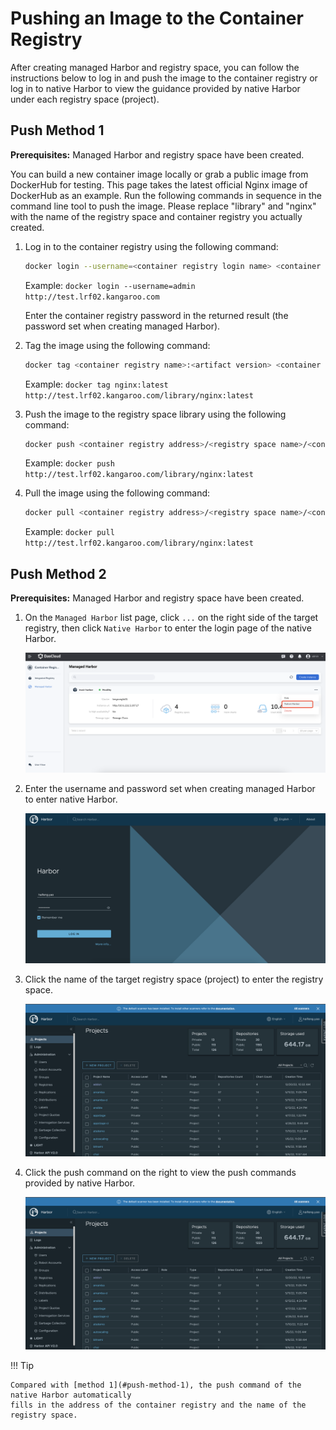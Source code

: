 # Pushing an Image to the Container Registry

After creating managed Harbor and registry space, you can follow the instructions below to log in and push the image to the container registry or log in to native Harbor to view the guidance provided by native Harbor under each registry space (project).

## Push Method 1

**Prerequisites:** Managed Harbor and registry space have been created.

You can build a new container image locally or grab a public image from DockerHub for testing. This page takes the latest official Nginx image of DockerHub as an example. Run the following commands in sequence in the command line tool to push the image. Please replace "library" and "nginx" with the name of the registry space and container registry you actually created.

1. Log in to the container registry using the following command:

    ```bash
    docker login --username=<container registry login name> <container registry address>
    ```

    Example: `docker login --username=admin http://test.lrf02.kangaroo.com`

    Enter the container registry password in the returned result (the password set when creating managed Harbor).

2. Tag the image using the following command:

    ```bash
    docker tag <container registry name>:<artifact version> <container registry address>/<registry space name>/<container registry name>:<artifact version>
    ```

    Example: `docker tag nginx:latest http://test.lrf02.kangaroo.com/library/nginx:latest`

3. Push the image to the registry space library using the following command:

    ```bash
    docker push <container registry address>/<registry space name>/<container registry name>:<artifact version>
    ```

    Example: `docker push http://test.lrf02.kangaroo.com/library/nginx:latest`

4. Pull the image using the following command:

    ```bash
    docker pull <container registry address>/<registry space name>/<container registry name>:<artifact version>
    ```

    Example: `docker pull http://test.lrf02.kangaroo.com/library/nginx:latest`

## Push Method 2

**Prerequisites:** Managed Harbor and registry space have been created.

1. On the `Managed Harbor` list page, click `...` on the right side of the target registry,
   then click `Native Harbor` to enter the login page of the native Harbor.

    ![native harbor](../images/push01.png)

2. Enter the username and password set when creating managed Harbor to enter native Harbor.

    ![login harbor](../images/push02.png)

3. Click the name of the target registry space (project) to enter the registry space.

    ![registry space](../images/push03.png)

4. Click the push command on the right to view the push commands provided by native Harbor.

    ![push command](../images/push03.png)

!!! Tip

    Compared with [method 1](#push-method-1), the push command of the native Harbor automatically
    fills in the address of the container registry and the name of the registry space.
